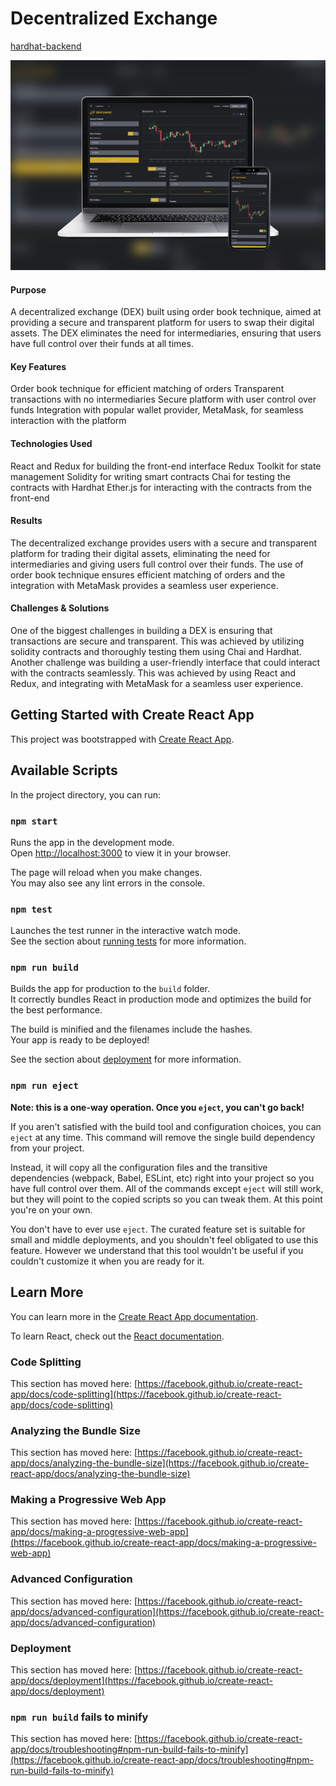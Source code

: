 # Decentralized Exchange

[hardhat-backend](https://github.com/dinesh-jaysiri/hardhat-dexchange)

![project image](https://github.com/dinesh-jaysiri/react-dexchange/blob/main/project_image.png?raw=true)

#### Purpose
A decentralized exchange (DEX) built using order book technique, aimed at providing a secure and transparent platform for users to swap their digital assets. The DEX eliminates the need for intermediaries, ensuring that users have full control over their funds at all times.

#### Key Features

Order book technique for efficient matching of orders
Transparent transactions with no intermediaries
Secure platform with user control over funds
Integration with popular wallet provider, MetaMask, for seamless interaction with the platform

#### Technologies Used

React and Redux for building the front-end interface
Redux Toolkit for state management
Solidity for writing smart contracts
Chai for testing the contracts with Hardhat
Ether.js for interacting with the contracts from the front-end

#### Results
The decentralized exchange provides users with a secure and transparent platform for trading their digital assets, eliminating the need for intermediaries and giving users full control over their funds. The use of order book technique ensures efficient matching of orders and the integration with MetaMask provides a seamless user experience.

#### Challenges & Solutions
One of the biggest challenges in building a 
DEX is ensuring that transactions are secure and transparent. 
This was achieved by utilizing solidity contracts and thoroughly testing them using Chai and Hardhat. 
Another challenge was building a user-friendly interface that could interact with the contracts seamlessly. 
This was achieved by using React and Redux, and integrating with MetaMask for a seamless user experience.


## Getting Started with Create React App

This project was bootstrapped with [Create React App](https://github.com/facebook/create-react-app).

## Available Scripts

In the project directory, you can run:

### `npm start`

Runs the app in the development mode.\
Open [http://localhost:3000](http://localhost:3000) to view it in your browser.

The page will reload when you make changes.\
You may also see any lint errors in the console.

### `npm test`

Launches the test runner in the interactive watch mode.\
See the section about [running tests](https://facebook.github.io/create-react-app/docs/running-tests) for more information.

### `npm run build`

Builds the app for production to the `build` folder.\
It correctly bundles React in production mode and optimizes the build for the best performance.

The build is minified and the filenames include the hashes.\
Your app is ready to be deployed!

See the section about [deployment](https://facebook.github.io/create-react-app/docs/deployment) for more information.

### `npm run eject`

**Note: this is a one-way operation. Once you `eject`, you can't go back!**

If you aren't satisfied with the build tool and configuration choices, you can `eject` at any time. This command will remove the single build dependency from your project.

Instead, it will copy all the configuration files and the transitive dependencies (webpack, Babel, ESLint, etc) right into your project so you have full control over them. All of the commands except `eject` will still work, but they will point to the copied scripts so you can tweak them. At this point you're on your own.

You don't have to ever use `eject`. The curated feature set is suitable for small and middle deployments, and you shouldn't feel obligated to use this feature. However we understand that this tool wouldn't be useful if you couldn't customize it when you are ready for it.

## Learn More

You can learn more in the [Create React App documentation](https://facebook.github.io/create-react-app/docs/getting-started).

To learn React, check out the [React documentation](https://reactjs.org/).

### Code Splitting

This section has moved here: [https://facebook.github.io/create-react-app/docs/code-splitting](https://facebook.github.io/create-react-app/docs/code-splitting)

### Analyzing the Bundle Size

This section has moved here: [https://facebook.github.io/create-react-app/docs/analyzing-the-bundle-size](https://facebook.github.io/create-react-app/docs/analyzing-the-bundle-size)

### Making a Progressive Web App

This section has moved here: [https://facebook.github.io/create-react-app/docs/making-a-progressive-web-app](https://facebook.github.io/create-react-app/docs/making-a-progressive-web-app)

### Advanced Configuration

This section has moved here: [https://facebook.github.io/create-react-app/docs/advanced-configuration](https://facebook.github.io/create-react-app/docs/advanced-configuration)

### Deployment

This section has moved here: [https://facebook.github.io/create-react-app/docs/deployment](https://facebook.github.io/create-react-app/docs/deployment)

### `npm run build` fails to minify

This section has moved here: [https://facebook.github.io/create-react-app/docs/troubleshooting#npm-run-build-fails-to-minify](https://facebook.github.io/create-react-app/docs/troubleshooting#npm-run-build-fails-to-minify)
